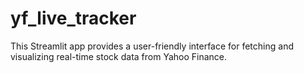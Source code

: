 # yf_live_tracker
This Streamlit app provides a user-friendly interface for fetching and visualizing real-time stock data from Yahoo Finance.
